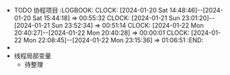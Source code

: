 - TODO 协程项目
  :LOGBOOK:
  CLOCK: [2024-01-20 Sat 14:48:46]--[2024-01-20 Sat 15:44:18] =>  00:55:32
  CLOCK: [2024-01-21 Sun 23:01:20]--[2024-01-21 Sun 23:52:34] =>  00:51:14
  CLOCK: [2024-01-22 Mon 20:40:27]--[2024-01-22 Mon 20:40:28] =>  00:00:01
  CLOCK: [2024-01-22 Mon 22:08:45]--[2024-01-22 Mon 23:15:36] =>  01:06:51
  :END:
-
- 线程局部变量
	- 待整理